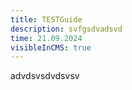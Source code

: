 ```yaml
---
title: TESTGuide
description: svfgsdvadsvd
time: 21.09.2024
visibleInCMS: true
---
```

advdsvsdvdsvsv
